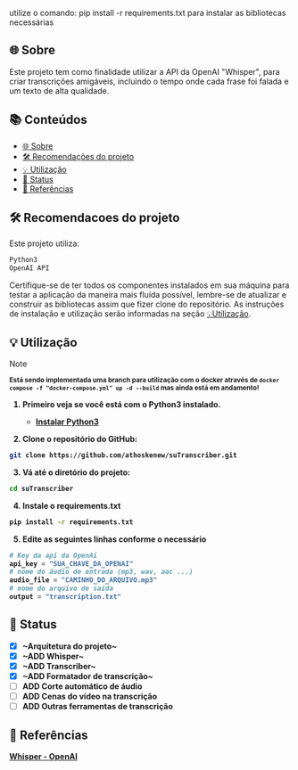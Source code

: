 utilize o comando:
pip install -r requirements.txt
para instalar as bibliotecas necessárias

## 🌐 Sobre

Este projeto tem como finalidade utilizar a API da OpenAI "Whisper", para criar transcrições amigáveis, incluindo o tempo onde cada frase foi falada e um texto de alta qualidade.

## 📚 Conteúdos
- [🌐 Sobre](#-sobre)
- [🛠️ Recomendações do projeto](#-Recomendações-do-projeto)
- [💡 Utilização](#-utilização)
- [🚥 Status](#-status)
- [📄 Referências](#-referências)

## 🛠️ Recomendacoes do projeto

Este projeto utiliza:

```sh
Python3
OpenAI API
```

Certifique-se de ter todos os componentes instalados em sua máquina para testar a aplicação da maneira mais fluída possível, lembre-se de atualizar e construir as bibliotecas assim que fizer clone do repositório. As instruções de instalação e utilização serão informadas na seção [💡Utilização](#-utilização).

## 💡 Utilização
> [!Note]
<sup><strong>Está sendo implementada uma branch para utilização com o docker através de `docker compose -f "docker-compose.yml" up -d --build` mas ainda está em andamento!

1. Primeiro veja se você está com o Python3 instalado.

   - [Instalar Python3](https://www.python.org/downloads/)

2. Clone o repositório do GitHub:

```bash
git clone https://github.com/athoskenew/suTranscriber.git
```
3. Vá até o diretório do projeto:

```bash
cd suTranscriber
```
4. Instale o requirements.txt
```bash
pip install -r requirements.txt
```
5. Edite as seguintes linhas conforme o necessário
```python
# Key da api da OpenAi
api_key = "SUA_CHAVE_DA_OPENAI"
# nome do áudio de entrada (mp3, wav, aac ...)
audio_file = "CAMINHO_DO_ARQUIVO.mp3"
# nome do arquivo de saída
output = "transcription.txt"
```

## 🚥 Status

- [x] ~Arquitetura do projeto~
- [x] ~ADD Whisper~
- [x] ~ADD Transcriber~
- [x] ~ADD Formatador de transcrição~
- [ ] ADD Corte automático de áudio
- [ ] ADD Cenas do vídeo na transcrição
- [ ] ADD Outras ferramentas de transcrição

## 📄 Referências
[Whisper - OpenAI](https://openai.com/research/whisper)
